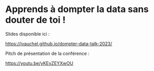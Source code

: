 # Apprends à dompter la data sans douter de toi !

Slides disponible ici :

https://jvauchel.github.io/dompter-data-talk-2023/

Pitch de présentation de la conférence :

https://youtu.be/yKEvZEYXwOU